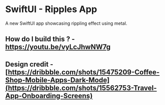 # SwiftUI - Ripples App
A new SwiftUI app showcasing rippling effect using metal.

## How do I build this ? - https://youtu.be/vyLcJhwNW7g
## Design credit - [https://dribbble.com/shots/15475209-Coffee-Shop-Mobile-Apps-Dark-Mode](https://dribbble.com/shots/15562753-Travel-App-Onboarding-Screens)
